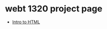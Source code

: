 # webt 1320 project page

 <ul>
     <li><a href="intro_to_html_images/index.html" target="_blank">Intro to HTML</a></li>
 </ul>